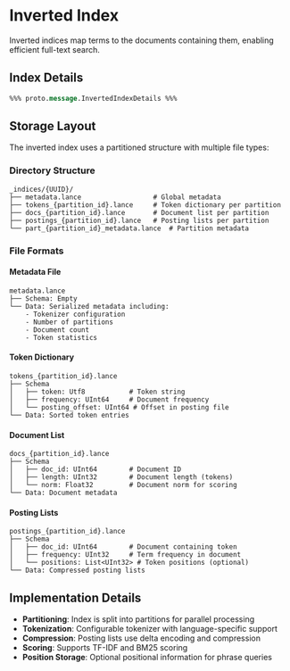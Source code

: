 # Inverted Index

Inverted indices map terms to the documents containing them, enabling efficient full-text search.

## Index Details

```protobuf
%%% proto.message.InvertedIndexDetails %%%
```

## Storage Layout

The inverted index uses a partitioned structure with multiple file types:

### Directory Structure

```
_indices/{UUID}/
├── metadata.lance                  # Global metadata
├── tokens_{partition_id}.lance     # Token dictionary per partition
├── docs_{partition_id}.lance       # Document list per partition
├── postings_{partition_id}.lance   # Posting lists per partition
└── part_{partition_id}_metadata.lance  # Partition metadata
```

### File Formats

#### Metadata File
```
metadata.lance
├── Schema: Empty
└── Data: Serialized metadata including:
    - Tokenizer configuration
    - Number of partitions
    - Document count
    - Token statistics
```

#### Token Dictionary
```
tokens_{partition_id}.lance
├── Schema
│   ├── token: Utf8           # Token string
│   ├── frequency: UInt64     # Document frequency
│   └── posting_offset: UInt64 # Offset in posting file
└── Data: Sorted token entries
```

#### Document List
```
docs_{partition_id}.lance
├── Schema
│   ├── doc_id: UInt64        # Document ID
│   ├── length: UInt32        # Document length (tokens)
│   └── norm: Float32         # Document norm for scoring
└── Data: Document metadata
```

#### Posting Lists
```
postings_{partition_id}.lance
├── Schema
│   ├── doc_id: UInt64        # Document containing token
│   ├── frequency: UInt32     # Term frequency in document
│   └── positions: List<UInt32> # Token positions (optional)
└── Data: Compressed posting lists
```

## Implementation Details

- **Partitioning**: Index is split into partitions for parallel processing
- **Tokenization**: Configurable tokenizer with language-specific support
- **Compression**: Posting lists use delta encoding and compression
- **Scoring**: Supports TF-IDF and BM25 scoring
- **Position Storage**: Optional positional information for phrase queries